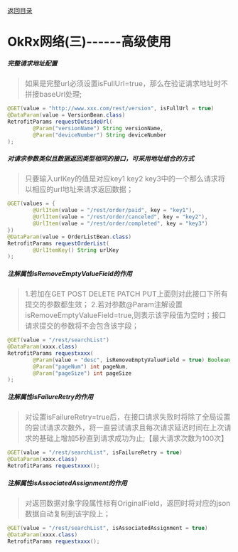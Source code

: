 [返回目录](/docs/okrx-net-document-dir.md)
# OkRx网络(三)------高级使用
##### 完整请求地址配置
><font color=gray size=3>如果是完整url必须设置isFullUrl=true，那么在验证请求地址时不拼接baseUrl处理;</font>

```java
@GET(value = "http://www.xxx.com/rest/version", isFullUrl = true)
@DataParam(value = VersionBean.class)
RetrofitParams requestOutsideUrl(
        @Param("versionName") String versionName,
        @Param("deviceNumber") String deviceNumber
);
```
##### 对请求参数类似且数据返回类型相同的接口，可采用地址组合的方式
><font color=gray size=3>只要输入urlKey的值是对应key1 key2 key3中的一个那么请求将以相应的url地址来请求返回数据；</font>

```java
@GET(values = {
        @UrlItem(value = "/rest/order/paid", key = "key1"),
        @UrlItem(value = "/rest/order/canceled", key = "key2"),
        @UrlItem(value = "/rest/order/completed", key = "key3")
})
@DataParam(value = OrderListBean.class)
RetrofitParams requestOrderList(
        @UrlItemKey() String urlKey
);
```
##### 注解属性isRemoveEmptyValueField的作用
><font color=gray size=3>1.若加在GET POST DELETE PATCH PUT上面则对此接口下所有提交的参数都生效；
2.若对参数@Param注解设置isRemoveEmptyValueField=true,则表示该字段值为空时；接口请求提交的参数将不会包含该字段；</font>

```java
@GET(value = "/rest/searchList")
@DataParam(xxxx.class)
RetrofitParams requestxxxx(
        @Param(value = "desc", isRemoveEmptyValueField = true) Boolean desc,
        @Param("pageNum") int pageNum,
        @Param("pageSize") int pageSize
);
```
##### 注解属性isFailureRetry的作用
><font color=gray size=3>对设置isFailureRetry=true后，在接口请求失败时将除了全局设置的尝试请求次数外，将一直尝试请求且每次请求延迟时间在上次请求的基础上增加5秒直到请求成功为止;【最大请求次数为100次】</font>

```java
@GET(value = "/rest/searchList", isFailureRetry = true)
@DataParam(xxxx.class)
RetrofitParams requestxxxx();
```
##### 注解属性isAssociatedAssignment的作用
><font color=gray size=3>对返回数据对象字段属性标有OriginalField，返回时将对应的json数据自动复制到该字段上；</font>

```java
@GET(value = "/rest/searchList", isAssociatedAssignment = true)
@DataParam(xxxx.class)
RetrofitParams requestxxxx();
```
